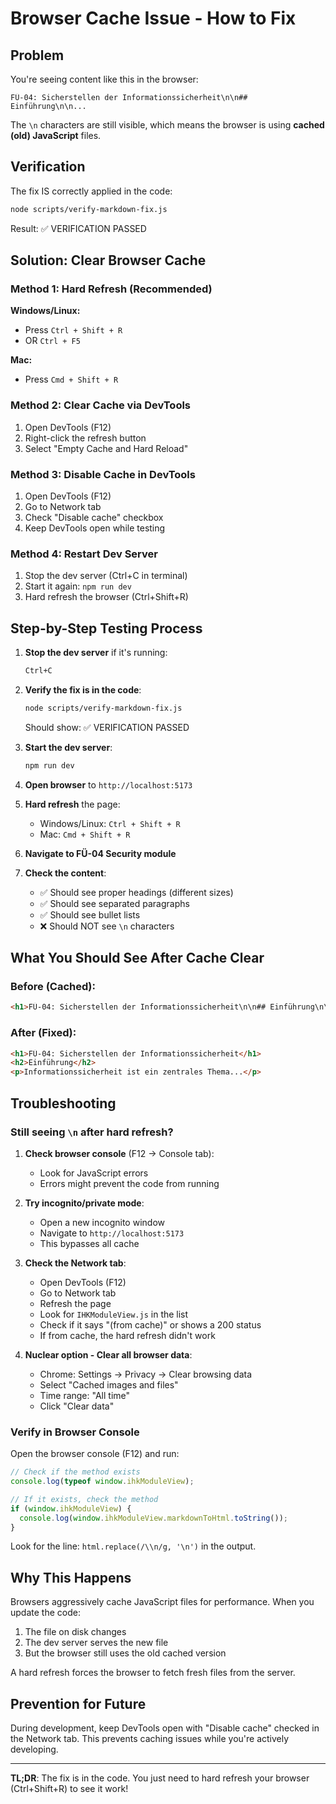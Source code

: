 # Browser Cache Issue - How to Fix

## Problem

You're seeing content like this in the browser:
```
FÜ-04: Sicherstellen der Informationssicherheit\n\n## Einführung\n\n...
```

The `\n` characters are still visible, which means the browser is using **cached (old) JavaScript** files.

## Verification

The fix IS correctly applied in the code:
```bash
node scripts/verify-markdown-fix.js
```
Result: ✅ VERIFICATION PASSED

## Solution: Clear Browser Cache

### Method 1: Hard Refresh (Recommended)

**Windows/Linux:**
- Press `Ctrl + Shift + R`
- OR `Ctrl + F5`

**Mac:**
- Press `Cmd + Shift + R`

### Method 2: Clear Cache via DevTools

1. Open DevTools (F12)
2. Right-click the refresh button
3. Select "Empty Cache and Hard Reload"

### Method 3: Disable Cache in DevTools

1. Open DevTools (F12)
2. Go to Network tab
3. Check "Disable cache" checkbox
4. Keep DevTools open while testing

### Method 4: Restart Dev Server

1. Stop the dev server (Ctrl+C in terminal)
2. Start it again: `npm run dev`
3. Hard refresh the browser (Ctrl+Shift+R)

## Step-by-Step Testing Process

1. **Stop the dev server** if it's running:
   ```bash
   Ctrl+C
   ```

2. **Verify the fix is in the code**:
   ```bash
   node scripts/verify-markdown-fix.js
   ```
   Should show: ✅ VERIFICATION PASSED

3. **Start the dev server**:
   ```bash
   npm run dev
   ```

4. **Open browser** to `http://localhost:5173`

5. **Hard refresh** the page:
   - Windows/Linux: `Ctrl + Shift + R`
   - Mac: `Cmd + Shift + R`

6. **Navigate to FÜ-04 Security module**

7. **Check the content**:
   - ✅ Should see proper headings (different sizes)
   - ✅ Should see separated paragraphs
   - ✅ Should see bullet lists
   - ❌ Should NOT see `\n` characters

## What You Should See After Cache Clear

### Before (Cached):
```html
<h1>FÜ-04: Sicherstellen der Informationssicherheit\n\n## Einführung\n\n...</h1>
```

### After (Fixed):
```html
<h1>FÜ-04: Sicherstellen der Informationssicherheit</h1>
<h2>Einführung</h2>
<p>Informationssicherheit ist ein zentrales Thema...</p>
```

## Troubleshooting

### Still seeing `\n` after hard refresh?

1. **Check browser console** (F12 → Console tab):
   - Look for JavaScript errors
   - Errors might prevent the code from running

2. **Try incognito/private mode**:
   - Open a new incognito window
   - Navigate to `http://localhost:5173`
   - This bypasses all cache

3. **Check the Network tab**:
   - Open DevTools (F12)
   - Go to Network tab
   - Refresh the page
   - Look for `IHKModuleView.js` in the list
   - Check if it says "(from cache)" or shows a 200 status
   - If from cache, the hard refresh didn't work

4. **Nuclear option - Clear all browser data**:
   - Chrome: Settings → Privacy → Clear browsing data
   - Select "Cached images and files"
   - Time range: "All time"
   - Click "Clear data"

### Verify in Browser Console

Open the browser console (F12) and run:
```javascript
// Check if the method exists
console.log(typeof window.ihkModuleView);

// If it exists, check the method
if (window.ihkModuleView) {
  console.log(window.ihkModuleView.markdownToHtml.toString());
}
```

Look for the line: `html.replace(/\\n/g, '\n')` in the output.

## Why This Happens

Browsers aggressively cache JavaScript files for performance. When you update the code:
1. The file on disk changes
2. The dev server serves the new file
3. But the browser still uses the old cached version

A hard refresh forces the browser to fetch fresh files from the server.

## Prevention for Future

During development, keep DevTools open with "Disable cache" checked in the Network tab. This prevents caching issues while you're actively developing.

---

**TL;DR**: The fix is in the code. You just need to hard refresh your browser (Ctrl+Shift+R) to see it work!
